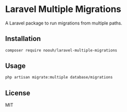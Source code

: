 # Laravel Multiple Migrations

A Laravel package to run migrations from multiple paths.

## Installation

```bash
composer require noouh/laravel-multiple-migrations
```

## Usage

```bash
php artisan migrate:multiple database/migrations
```

## License

MIT
